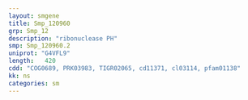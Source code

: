 ```yaml
---
layout: smgene
title: Smp_120960
grp: Smp_12
description: "ribonuclease PH"
smp: Smp_120960.2
uniprot: "G4VFL9"
length:   420
cdd: "COG0689, PRK03983, TIGR02065, cd11371, cl03114, pfam01138"
kk: ns
categories: sm
---
```

